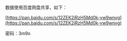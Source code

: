 数据使用百度网盘共享，如下：

[https://pan.baidu.com/s/12ZEK2iRzH5Md0k-yw9wnvg](https://pan.baidu.com/s/12ZEK2iRzH5Md0k-yw9wnvg)

密码：3m9o